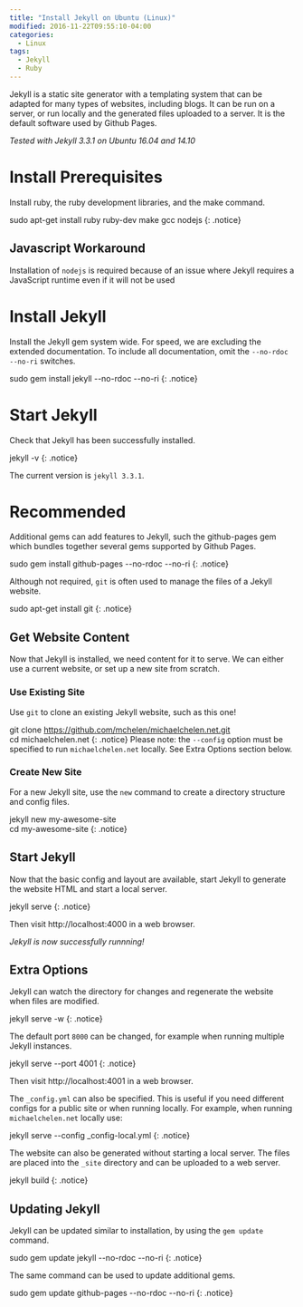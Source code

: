 ```yaml
---
title: "Install Jekyll on Ubuntu (Linux)"
modified: 2016-11-22T09:55:10-04:00
categories: 
  - Linux
tags:
  - Jekyll
  - Ruby
---
```


Jekyll is a static site generator with a templating system that can be adapted for many types of websites, including blogs. It can be run on a server, or run locally and the generated files uploaded to a server. It is the default software used by Github Pages.

_Tested with Jekyll 3.3.1 on Ubuntu 16.04 and 14.10_

Install Prerequisites
======
Install ruby, the ruby development libraries, and the make command.

sudo apt-get install ruby ruby-dev make gcc nodejs
{: .notice}

## Javascript Workaround
Installation of  `nodejs` is required because of an issue where Jekyll requires a JavaScript runtime even if it will not be used

Install Jekyll
======
Install the Jekyll gem system wide. For speed, we are excluding the extended documentation. To include all documentation, omit the `--no-rdoc --no-ri` switches.

sudo gem install jekyll --no-rdoc --no-ri
{: .notice}

Start Jekyll
======
Check that Jekyll has been successfully installed.

jekyll -v
{: .notice}

The current version is `jekyll 3.3.1`.

Recommended
======

Additional gems can add features to Jekyll, such the github-pages gem which bundles together several gems supported by Github Pages.

sudo gem install github-pages --no-rdoc --no-ri
{: .notice}

Although not required, `git` is often used to manage the files of a Jekyll website.

sudo apt-get install git
{: .notice}

## Get Website Content

Now that Jekyll is installed, we need content for it to serve. We can either use a current website, or set up a new site from scratch.

### Use Existing Site

Use `git` to clone an existing Jekyll website, such as this one!

git clone https://github.com/mchelen/michaelchelen.net.git <br>
cd michaelchelen.net
{: .notice}
Please note: the `--config` option must be specified to run `michaelchelen.net` locally. See Extra Options section below.

### Create New Site

For a new Jekyll site, use the `new` command to create a directory structure and config files.

jekyll new my-awesome-site <br>
cd my-awesome-site 
{: .notice}

## Start Jekyll

Now that the basic config and layout are available, start Jekyll to generate the website HTML and start a local server.

jekyll serve
{: .notice}

Then visit http://localhost:4000 in a web browser.

_Jekyll is now successfully runnning!_

## Extra Options

Jekyll can watch the directory for changes and regenerate the website when files are modified.

jekyll serve -w
{: .notice}

The default port `8000` can be changed, for example when running multiple Jekyll instances.

jekyll serve --port 4001
{: .notice}

Then visit http://localhost:4001 in a web browser.

The `_config.yml` can also be specified. This is useful if you need different configs for a public site or when running locally. For example, when running `michaelchelen.net` locally use:

jekyll serve --config _config-local.yml
{: .notice}

The website can also be generated without starting a local server. The files are placed into the `_site` directory and can be uploaded to a web server.

jekyll build
{: .notice}

## Updating Jekyll

Jekyll can be updated similar to installation, by using the `gem update` command.

sudo gem update jekyll --no-rdoc --no-ri
{: .notice}

The same command can be used to update additional gems.

sudo gem update github-pages --no-rdoc --no-ri
{: .notice}
